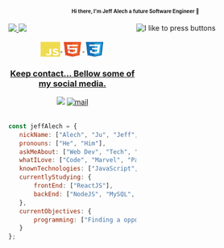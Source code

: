 <h1 style="font-size: 10px;" align="center">
Hi there, I'm Jeff Alech a future Software Engineer 👋
<br><br>
 </h1>
 <img align="right" width="250" height="250" alt="I like to press buttons" src="https://media3.giphy.com/media/CuuSHzuc0O166MRfjt/giphy.gif">

 <div>
   <a href="https://github.com/jeff-alech">
   <img height="160em"  src="https://github-readme-stats.vercel.app/api?username=jeff-alech&show_icons=true&theme=city_lights&include_all_commits=true&count_private=true"/>
   <img height="160em" src="https://github-readme-stats.vercel.app/api/top-langs/?username=jeff-alech&layout=compact&langs_count=6&theme=city_lights"/>

</div>
<div style="display: inline_block" align = "center" ><br>
  <img align="center" alt="Js" height="30" width="40" src="https://raw.githubusercontent.com/devicons/devicon/master/icons/javascript/javascript-plain.svg">
  <img align="center" alt="HTML" height="30" width="40" src="https://raw.githubusercontent.com/devicons/devicon/master/icons/html5/html5-original.svg">
  <img align="center" alt="CSS" height="30" width="40" src="https://raw.githubusercontent.com/devicons/devicon/master/icons/css3/css3-original.svg">
 <br>
 
  ### Keep contact... Bellow some of my social media.
</div>
 
 
 
<div align = "center" > 
  <a href="https://instagram.com/jeff_alech" target="_blank"><img src="https://img.shields.io/badge/-Instagram-%23E4405F?style=for-the-badge&logo=instagram&logoColor=white" target="_blank"></a>
 <a href="mailto:jeff-py@hotmail.com" target="_blank"><img alt="mail" src="https://img.shields.io/badge/Outlook-0078D4?style=for-the-badge&logo=microsoft-outlook&logoColor=white" /></a>
 <!-- <a href="#" target="_blank"><img src="https://img.shields.io/badge/Discord-7289DA?style=for-the-badge&logo=discord&logoColor=white" target="_blank"></a> 
  <a href="#" target="_blank"><img src="https://img.shields.io/badge/-LinkedIn-%230077B5?style=for-the-badge&logo=linkedin&logoColor=white" target="_blank"></a> -->
 

</div>
 <br>
 
 ```javascript
const jeffAlech = {
    nickName: ["Alech", "Ju", "Jeff", "Jeffs"],
    pronouns: ["He", "Him"],
    askMeAbout: ["Web Dev", "Tech", "Series", "Food", "Movies", "Culture", "My Dogs"],
    whatILove: ["Code", "Marvel", "Pasta", "Bread", "Tattoos", "Traveling"],
    knownTechnologies: ["JavaScript", "CSS", "HTML", "..."],
    currentlyStudying: {
        frontEnd: ["ReactJS"],
        backEnd: ["NodeJS", "MySQL", "PHP"]
    },
    currentObjectives: {
        programming: ["Finding a opportunity as a FullStack Software Developer"]
    }
};
```

